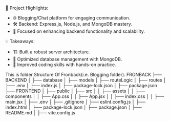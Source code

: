 🚀 Project Highlights:
- 🌐 Blogging/Chat platform for engaging communication.
- 🛠️ Backend: Express.js, Node.js, and MongoDB mastery.
- 🎯 Focused on enhancing backend functionality and scalability.

💡 Takeaways:
- 🏗️ Built a robust server architecture.
- 💾 Optimized database management with MongoDB.
- 🔧 Improved coding skills with hands-on practice.


This is folder Structure Of Fronback(i.e. Blogging folder).
FRONBACK
├── BACKEND
│   ├── database
│   ├── models
│   ├── routeLogic
│   ├── routes
│   ├── .env
│   ├── index.js
│   ├── package-lock.json
│   ├── package.json
├── FRONTEND
│   ├── public
│   ├── src
│   │   ├── assets
│   │   ├── components
│   │   ├── App.css
│   │   ├── App.jsx
│   │   ├── index.css
│   │   ├── main.jsx
│   ├── .env
│   ├── .gitignore
│   ├── eslint.config.js
│   ├── index.html
│   ├── package-lock.json
│   ├── package.json
│   ├── README.md
│   ├── vite.config.js
